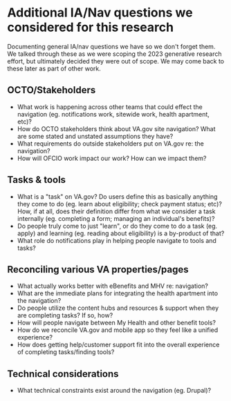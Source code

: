 # Additional IA/Nav questions we considered for this research

Documenting general IA/nav questions we have so we don't forget them. We talked through these as we were scoping the 2023 generative research effort, but ultimately decided they were out of scope. We may come back to these later as part of other work.

## OCTO/Stakeholders

- What work is happening across other teams that could effect the navigation (eg. notifications work, sitewide work, health apartment, etc)?
- How do OCTO stakeholders think about VA.gov site navigation? What are some stated and unstated assumptions they have?
- What requirements do outside stakeholders put on VA.gov re: the navigation?
- How will OFCIO work impact our work? How can we impact them?

## Tasks & tools

- What is a "task" on VA.gov? Do users define this as basically anything they come to do (eg. learn about eligibility; check payment status; etc)? How, if at all, does their definition differ from what we consider a task internally (eg. completing a form; managing an individual's benefits)?
- Do people truly come to just "learn", or do they come to do a task (eg. apply) and learning (eg. reading about eligibility) is a by-product of that?
- What role do notifications play in helping people navigate to tools and tasks? 
 
## Reconciling various VA properties/pages

- What actually works better with eBenefits and MHV re: navigation?
- What are the immediate plans for integrating the health apartment into the navigation? 
- Do people utilize the content hubs and resources & support when they are completing tasks? If so, how?
- How will people navigate between My Health and other benefit tools?
- How do we reconcile VA.gov and mobile app so they feel like a unified experience?
- How does getting help/customer support fit into the overall experience of completing tasks/finding tools?

## Technical considerations

- What technical constraints exist around the navigation (eg. Drupal)?
